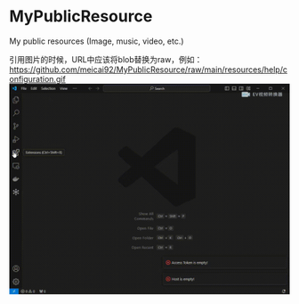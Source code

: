 # MyPublicResource
My public resources (Image, music, video, etc.)

引用图片的时候，URL中应该将blob替换为raw，例如：
https://github.com/meicai92/MyPublicResource/raw/main/resources/help/configuration.gif
![alt text](https://github.com/meicai92/MyPublicResource/raw/main/resources/help/configuration.gif)